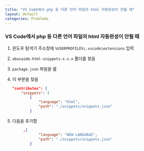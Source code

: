 ```yaml
---
title: "VS Code에서 php 등 다른 언어 파일의 html 자동완성이 안될 때"
layout: default
categories: Problems
---
```


### VS Code에서 php 등 다른 언어 파일의 html 자동완성이 안될 때

1. 윈도우 탐색기 주소창에 `%USERPROFILE%\.vscode\extensions`  입력

2. `abusaidm.html-snippets-x.x.x` 폴더를 찾음

3. `package.json` 파일을 엶

4. 이 부분을 찾음
   ```json
   "contributes": {
       "snippets": [
           {
               "language": "html",
               "path": "./snippets/snippets.json"
           }
   ```

5. 다음을 추가함

   ```json
   		,{
               "language": "NEW LANGUAGE",
               "path": "./snippets/snippets.json"
           }
   ```
